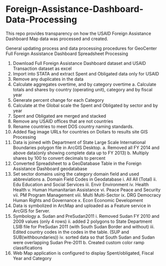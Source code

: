 # Foreign-Assistance-Dashboard-Data-Processing
This repo provides transparency on how the USAID Foreign Assistance Dashboard Map data was processed and created.

General updating process and data processing procedures for GeoCenter
Full Foreign Assistance Dashboard Spreadsheet Processing
1.	Download Full Foreign Assistance Dashboard dataset and USAID Transaction dataset as excel
2.	Import into STATA and extract Spent and Obligated data only for USAID
3.	Remove any duplicates in the data
4.	Calculate aggregates overtime, and by category overtime
a.	Calculate totals and shares by country (operating unit), category and by fiscal year
5.	Generate percent change for each Category
6.	Calculate at the Global scale the Spent and Obligated by sector and by year
7.	Spent and Obligated are merged and stacked
8.	Remove any USAID offices that are not countries
9.	Rename countries to meet DOS country naming standards.
10.	Added flag image URLs for countries on Dollars to results site
GIS Processing
1.	Data is joined with Department of State Large Scale International Boundaries polygon file in ArcGIS Desktop. 
a.	Removed all FY 2014 and above data(only showing complete data up to FY 2013)
b.	Multiply shares by 100 to convert decimals to percent
2.	Converted Spreadsheet to a GeoDatabase Table in the Foreign Assistance Dashboard geodatabase 
3.	Set sector domains using the category domain field and used abbreviations
a.	Domain Field Codes in Geodatabase
i.	All	All (Total)
ii.	Edu	Education and Social Services
iii.	Envir	Environment
iv.	Health	Health
v.	Human	Humanitarian Assistance
vi.	Peace	Peace and Security
vii.	PM	Program Management
viii.	Multi	Multi-Sector
ix.	DRG	Democracy Human Rights and Governance
x.	Econ	Economic Development
4.	Data is symbolized in ArcMap and uploaded as a Feature service in ArcGIS for Server. 
5.	Symbology
a.	Sudan and PreSudan2011
i.	Removed Sudan FY 2010 and 2009 values (only 4 rows)
ii.	added 2 polygons to State Department LSIB file  for PreSudan 2011 (with South Sudan Border and without)
iii.	Edited country codes in the codes in the table. (SUP and SUB(withboundaries)) 
iv.	sorted data so that South Sudan and Sudan were overlapping Sudan Pre-2011
b.	Created custom color ramp classifications
6.	Web Map application is configured to display Spent/obligated, Fiscal Year and Category

